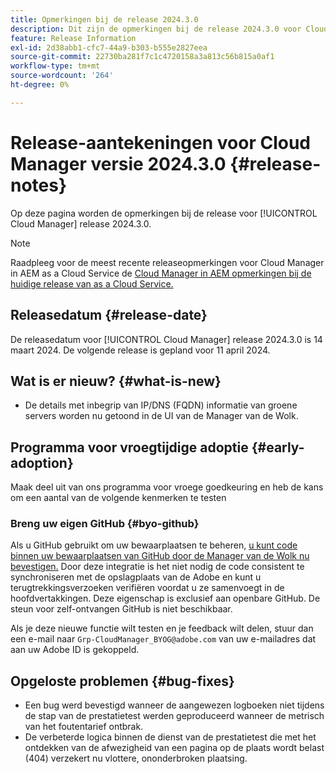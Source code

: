 ```yaml
---
title: Opmerkingen bij de release 2024.3.0
description: Dit zijn de opmerkingen bij de release 2024.3.0 voor Cloud Manager.
feature: Release Information
exl-id: 2d38abb1-cfc7-44a9-b303-b555e2827eea
source-git-commit: 22730ba281f7c1c4720158a3a813c56b815a0af1
workflow-type: tm+mt
source-wordcount: '264'
ht-degree: 0%

---
```



# Release-aantekeningen voor Cloud Manager versie 2024.3.0 {#release-notes}

Op deze pagina worden de opmerkingen bij de release voor [!UICONTROL Cloud Manager] release 2024.3.0.

>[!NOTE]
>
>Raadpleeg voor de meest recente releaseopmerkingen voor Cloud Manager in AEM as a Cloud Service de [Cloud Manager in AEM opmerkingen bij de huidige release van as a Cloud Service.](https://experienceleague.adobe.com/docs/experience-manager-cloud-service/content/implementing/using-cloud-manager/release-notes-cloud-manager/release-notes-cm-current.html)

## Releasedatum {#release-date}

De releasedatum voor [!UICONTROL Cloud Manager] release 2024.3.0 is 14 maart 2024. De volgende release is gepland voor 11 april 2024.

## Wat is er nieuw? {#what-is-new}

* De details met inbegrip van IP/DNS (FQDN) informatie van groene servers worden nu getoond in de UI van de Manager van de Wolk.

## Programma voor vroegtijdige adoptie {#early-adoption}

Maak deel uit van ons programma voor vroege goedkeuring en heb de kans om een aantal van de volgende kenmerken te testen

### Breng uw eigen GitHub {#byo-github}

Als u GitHub gebruikt om uw bewaarplaatsen te beheren, [u kunt code binnen uw bewaarplaatsen van GitHub door de Manager van de Wolk nu bevestigen.](/help/managing-code/byo-github.md) Door deze integratie is het niet nodig de code consistent te synchroniseren met de opslagplaats van de Adobe en kunt u terugtrekkingsverzoeken verifiëren voordat u ze samenvoegt in de hoofdvertakkingen. Deze eigenschap is exclusief aan openbare GitHub. De steun voor zelf-ontvangen GitHub is niet beschikbaar.

Als je deze nieuwe functie wilt testen en je feedback wilt delen, stuur dan een e-mail naar `Grp-CloudManager_BYOG@adobe.com` van uw e-mailadres dat aan uw Adobe ID is gekoppeld.

## Opgeloste problemen {#bug-fixes}

* Een bug werd bevestigd wanneer de aangewezen logboeken niet tijdens de stap van de prestatietest werden geproduceerd wanneer de metrisch van het foutentarief ontbrak.
* De verbeterde logica binnen de dienst van de prestatietest die met het ontdekken van de afwezigheid van een pagina op de plaats wordt belast (404) verzekert nu vlottere, ononderbroken plaatsing.
